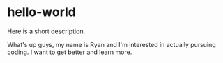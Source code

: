 # hello-world
Here is a short description.

What's up guys, my name is Ryan and I'm interested in actually pursuing coding. I want to get better and learn more.


